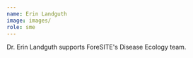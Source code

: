 ```yaml
---
name: Erin Landguth
image: images/
role: sme
---
```

 
Dr. Erin Landguth supports ForeSITE's Disease Ecology team.

